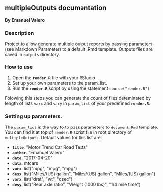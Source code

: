 ## multipleOutputs documentation
**By Emanuel Valero**

### Description

Project to allow generate multiple output reports by passing parameters (see Markdown Parameter) to a default .Rmd template. Outputs files are saved in `outputs` directory.

### How to use

1. Open the **`render.R`** file with your RStudio
2. Set up your own parameters to the param_list.
3. Run the **`render.R`** script by using the statement `source("render.R")`

Folowing this steps you can generate the count of files deteminated by length of lists `varx` and `vary` in `param_list` of your predefined **`render.R`**.

### Setting up parameters.

The `param_list` is the way to to pass parameters to `document.Rmd` template. You can find it at top of `render.R` script file in root directory of `multipleOutputs`. Default values for this list are:

- **`title`**. "Motor Trend Car Road Tests"
- **`author`**. "Emanuel Valero"
- **`date`**. "2017-04-20"
- **`data`**. mtcars
- **`varx`**. list("mpg", "mpg", "mpg")
- **`desx`**. list("Miles/(US) gallon", "Miles/(US) gallon", "Miles/(US) gallon")
- **`varx`**. list("drat", "wt", "qsec")
- **`desy`**. list("Rear axle ratio", "Weight (1000 lbs)", "1/4 mile time")
